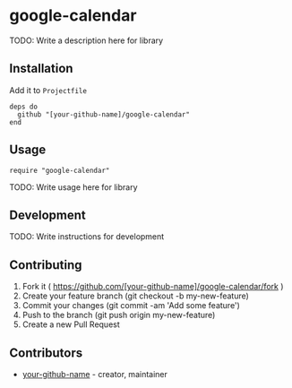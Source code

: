 # google-calendar

TODO: Write a description here for library

## Installation

Add it to `Projectfile`

```crystal
deps do
  github "[your-github-name]/google-calendar"
end
```

## Usage

```crystal
require "google-calendar"
```

TODO: Write usage here for library

## Development

TODO: Write instructions for development

## Contributing

1. Fork it ( https://github.com/[your-github-name]/google-calendar/fork )
2. Create your feature branch (git checkout -b my-new-feature)
3. Commit your changes (git commit -am 'Add some feature')
4. Push to the branch (git push origin my-new-feature)
5. Create a new Pull Request

## Contributors

- [your-github-name](https://github.com/[your-github-name])  - creator, maintainer
